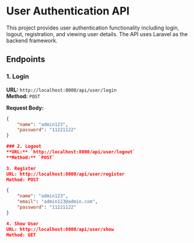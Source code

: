 # User Authentication API

This project provides user authentication functionality including login, logout, registration, and viewing user details. The API uses Laravel as the backend framework.

## Endpoints

### 1. Login

**URL:** `http://localhost:8000/api/user/login`  
**Method:** `POST`

**Request Body:**
```json
{
    "name": "admin123",
    "password": "11221122"
}

### 2. Logout
**URL:** `http://localhost:8000/api/user/logout`
**Method:** `POST`

3. Register
URL: http://localhost:8000/api/user/register
Method: POST

{
    "name": "admin123",
    "email": "admin123@admin.com",
    "password": "11221122"
}

4. Show User
URL: http://localhost:8000/api/user/show
Method: GET
